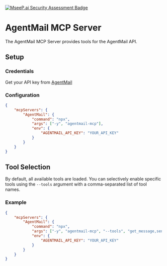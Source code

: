 [![MseeP.ai Security Assessment Badge](https://mseep.net/pr/agentmail-to-agentmail-mcp-badge.png)](https://mseep.ai/app/agentmail-to-agentmail-mcp)

# AgentMail MCP Server

The AgentMail MCP Server provides tools for the AgentMail API.

## Setup

### Credentials

Get your API key from [AgentMail](https://agentmail.to)

### Configuration

```json
{
    "mcpServers": {
        "AgentMail": {
            "command": "npx",
            "args": ["-y", "agentmail-mcp"],
            "env": {
                "AGENTMAIL_API_KEY": "YOUR_API_KEY"
            }
        }
    }
}
```

## Tool Selection

By default, all available tools are loaded. You can selectively enable specific tools using the `--tools` argument with a comma-separated list of tool names.

### Example

```json
{
    "mcpServers": {
        "AgentMail": {
            "command": "npx",
            "args": ["-y", "agentmail-mcp", "--tools", "get_message,send_message,reply_to_message"],
            "env": {
                "AGENTMAIL_API_KEY": "YOUR_API_KEY"
            }
        }
    }
}
```
